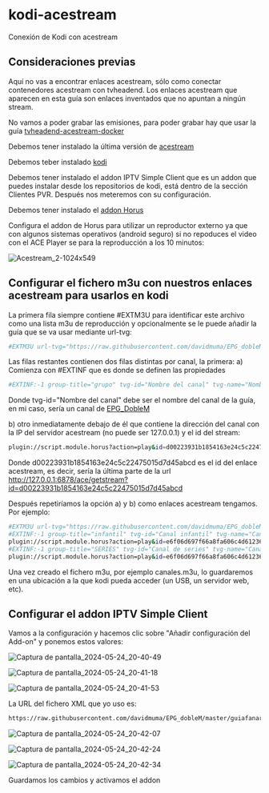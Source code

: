 # kodi-acestream
Conexión de Kodi con acestream

## Consideraciones previas

Aquí no vas a encontrar enlaces acestream, sólo como conectar contenedores acestream con tvheadend. Los enlaces acestream que aparecen en esta guía son enlaces inventados que no apuntan a ningún stream.

No vamos a poder grabar las emisiones, para poder grabar hay que usar la guía [tvheadend-acestream-docker](https://github.com/tonika1/tvheadend-acestream-docker/blob/main/README.md)

Debemos tener instalado la última versión de [acestream](https://docs.acestream.net/products/)

Debemos teber instalado [kodi](https://kodi.tv/download/)

Debemos tener instalado el addon IPTV Simple Client que es un addon que puedes instalar desde los repositorios de kodi, está dentro de la sección Clientes PVR. Después nos meteremos con su configuración.

Debemos tener instalado el [addon Horus](https://mundokodi.com/addon-horus-en-kodi/)

Configura el addon de Horus para utilizar un reproductor externo ya que con algunos sistemas operativos (android seguro) si no repoduces el video con el ACE Player se para la reproducción a los 10 minutos:

![Acestream_2-1024x549](https://github.com/tonika1/kodi-acestream/assets/36047512/8e8b4e08-e8db-448b-a11f-fa2cce84c870)

## Configurar el fichero m3u con nuestros enlaces acestream para usarlos en kodi

La primera fila siempre contiene #EXTM3U para identificar este archivo como una lista m3u de reproducción y opcionalmente se le puede añadir la guía que se va usar mediante url-tvg:

```bash
#EXTM3U url-tvg="https://raw.githubusercontent.com/davidmuma/EPG_dobleM/master/guiatv.xml"
```
Las filas restantes contienen dos filas distintas por canal, la primera: 
a) Comienza con #EXTINF que es donde se definen las propiedades

```bash
#EXTINF:-1 group-title="grupo" tvg-id="Nombre del canal" tvg-name="Nombre del canal",Nombre del canal
```
Donde tvg-id="Nombre del canal" debe ser el nombre del canal de la guía, en mi caso, sería un canal de [EPG_DobleM](https://github.com/davidmuma/EPG_dobleM/blob/master/Varios/Canales_soportados.txt)

b) otro inmediatamente debajo de él que contiene la dirección del canal con la IP del servidor acestream (no puede ser 127.0.0.1) y el id del stream: 

```bash
plugin://script.module.horus?action=play&id=d00223931b1854163e24c5c22475015d7d45abcd
```
Donde d00223931b1854163e24c5c22475015d7d45abcd es el id del enlace acestream, es decir, sería la última parte de la url http://127.0.0.1:6878/ace/getstream?id=d00223931b1854163e24c5c22475015d7d45abcd

Después repetiríamos la opción a) y b) como enlaces acestream tengamos. Por ejemplo:

```bash
#EXTM3U url-tvg="https://raw.githubusercontent.com/davidmuma/EPG_dobleM/master/guiatv.xml"
#EXTINF:-1 group-title="infantil" tvg-id="Canal infantil" tvg-name="Canal infantil",Canal infantil
plugin://script.module.horus?action=play&id=e6f06d697f66a8fa606c4d61236c24b0d604dabc
#EXTINF:-1 group-title="SERIES" tvg-id="Canal de series" tvg-name="Canal de series",Canal de series
plugin://script.module.horus?action=play&id=e6f06d697f66a8fa606c4d61236c24b0d604d000
```
Una vez creado el fichero m3u, por ejemplo canales.m3u, lo guardaremos en una ubicación a la que kodi pueda acceder (un USB, un servidor web, etc).

## Configurar el addon IPTV Simple Client

Vamos a la configuración y hacemos clic sobre "Añadir configuración del Add-on" y ponemos estos valores:

![Captura de pantalla_2024-05-24_20-40-49](https://github.com/tonika1/kodi-acestream/assets/36047512/583f5ae6-72c8-4f38-8e9c-faa789f876f9)

![Captura de pantalla_2024-05-24_20-41-18](https://github.com/tonika1/kodi-acestream/assets/36047512/91696c5d-ec65-4362-a924-d2bc2ad68cec)

![Captura de pantalla_2024-05-24_20-41-53](https://github.com/tonika1/kodi-acestream/assets/36047512/8a91a74e-cb60-403f-8a22-e5e4ae16d846)

La URL del fichero XML que yo uso es: 

```bash
https://raw.githubusercontent.com/davidmuma/EPG_dobleM/master/guiafanart_color.xml.gz
```

![Captura de pantalla_2024-05-24_20-42-07](https://github.com/tonika1/kodi-acestream/assets/36047512/bc282b59-81fd-44dd-83e4-d3e426032b8b)



![Captura de pantalla_2024-05-24_20-42-24](https://github.com/tonika1/kodi-acestream/assets/36047512/9f30ea0d-b6d7-4073-8e96-91a700074885)

![Captura de pantalla_2024-05-24_20-42-34](https://github.com/tonika1/kodi-acestream/assets/36047512/0d9a9bfc-3ca4-4bec-8050-260d6b054fa5)

Guardamos los cambios y activamos el addon
